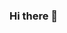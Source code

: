 ### Hi there 👋

<!--

- 🖱️ I’m currently working on AIST2602
- :octocat: I’m currently learning something related to GitHub
- 🎼 Love memes, rock music and old movie
- 💬 Ask me about anything (that I can answer) if you want
- 📬 How to reach me: Lnlmllq607@gmail.com

-->

